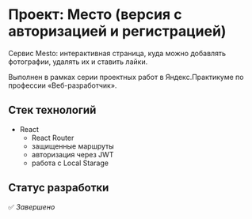 # Проект: Место (версия с авторизацией и регистрацией)

Сервис Mesto: интерактивная страница, куда можно добавлять фотографии, удалять их и ставить лайки.

Выполнен в рамках серии проектных работ в Яндекс.Практикуме по профессии «Веб-разработчик».

## Стек технологий

- React
  - React Router
  - защищенные маршруты
  - авторизация через JWT
  - работа с Local Starage

## Статус разработки

✅ _Завершено_
